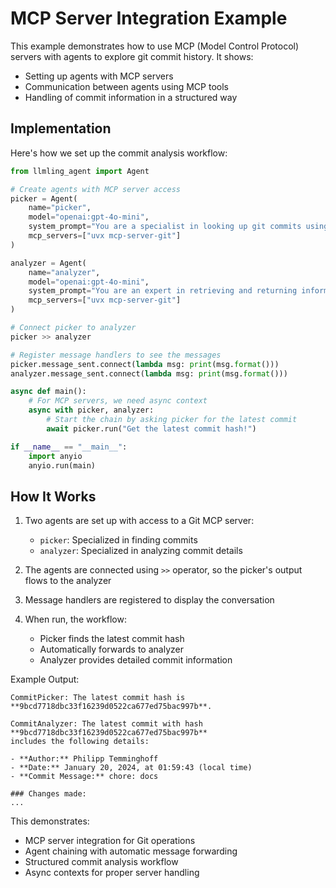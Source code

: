 # MCP Server Integration Example

This example demonstrates how to use MCP (Model Control Protocol) servers with agents to explore git commit history. It shows:
- Setting up agents with MCP servers
- Communication between agents using MCP tools
- Handling of commit information in a structured way

## Implementation

Here's how we set up the commit analysis workflow:

```python
from llmling_agent import Agent

# Create agents with MCP server access
picker = Agent(
    name="picker",
    model="openai:gpt-4o-mini",
    system_prompt="You are a specialist in looking up git commits using your tools from the current working directory.",
    mcp_servers=["uvx mcp-server-git"]
)

analyzer = Agent(
    name="analyzer",
    model="openai:gpt-4o-mini",
    system_prompt="You are an expert in retrieving and returning information about a specific commit from the current working directoy.",
    mcp_servers=["uvx mcp-server-git"]
)

# Connect picker to analyzer
picker >> analyzer

# Register message handlers to see the messages
picker.message_sent.connect(lambda msg: print(msg.format()))
analyzer.message_sent.connect(lambda msg: print(msg.format()))

async def main():
    # For MCP servers, we need async context
    async with picker, analyzer:
        # Start the chain by asking picker for the latest commit
        await picker.run("Get the latest commit hash!")

if __name__ == "__main__":
    import anyio
    anyio.run(main)
```

## How It Works

1. Two agents are set up with access to a Git MCP server:
   - `picker`: Specialized in finding commits
   - `analyzer`: Specialized in analyzing commit details

2. The agents are connected using `>>` operator, so the picker's output flows to the analyzer

3. Message handlers are registered to display the conversation

4. When run, the workflow:
   - Picker finds the latest commit hash
   - Automatically forwards to analyzer
   - Analyzer provides detailed commit information

Example Output:
```
CommitPicker: The latest commit hash is **9bcd7718dbc33f16239d0522ca677ed75bac997b**.

CommitAnalyzer: The latest commit with hash **9bcd7718dbc33f16239d0522ca677ed75bac997b**
includes the following details:

- **Author:** Philipp Temminghoff
- **Date:** January 20, 2024, at 01:59:43 (local time)
- **Commit Message:** chore: docs

### Changes made:
...
```

This demonstrates:
- MCP server integration for Git operations
- Agent chaining with automatic message forwarding
- Structured commit analysis workflow
- Async contexts for proper server handling
